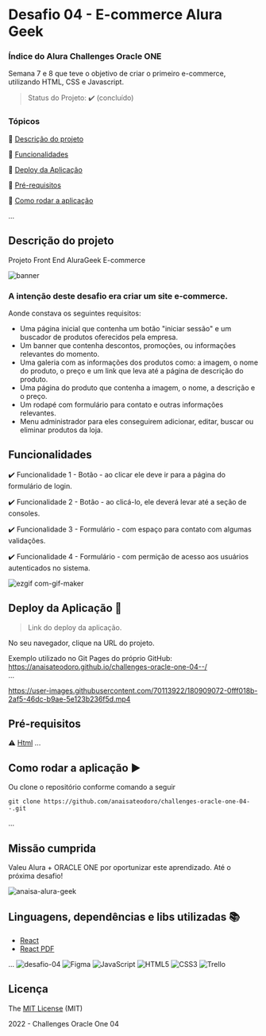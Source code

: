 # Desafio 04 - E-commerce Alura Geek 

### Índice do Alura Challenges Oracle ONE

Semana 7 e 8 que teve o objetivo de criar o primeiro e-commerce, utilizando HTML, CSS e Javascript. 

> Status do Projeto: :heavy_check_mark: (concluído)

### Tópicos 

:small_blue_diamond: [Descrição do projeto](#descrição-do-projeto)

:small_blue_diamond: [Funcionalidades](#funcionalidades)

:small_blue_diamond: [Deploy da Aplicação](#deploy-da-aplicação-dash)

:small_blue_diamond: [Pré-requisitos](#pré-requisitos)

:small_blue_diamond: [Como rodar a aplicação](#como-rodar-a-aplicação-arrow_forward)

... 

## Descrição do projeto 

<p align="justify">
  Projeto Front End AluraGeek E-commerce
</p>

![banner](https://user-images.githubusercontent.com/70113922/180909172-ea62eb82-666e-4854-9515-4a3cd009e046.png)


### A intenção deste desafio era criar um site e-commerce. 

<p>Aonde constava os seguintes requisitos:</p>

- Uma página inicial que contenha um botão "iniciar sessão" e um buscador de produtos oferecidos pela empresa.
- Um banner que contenha descontos, promoções, ou informações relevantes do momento.
- Uma galeria com as informações dos produtos como: a imagem, o nome do produto, o preço e um link que leva até a página de descrição do produto.
- Uma página do produto que contenha a imagem, o nome, a descrição e o preço.
- Um rodapé com formulário para contato e outras informações relevantes.
- Menu administrador para eles conseguirem adicionar, editar, buscar ou eliminar produtos da loja.

## Funcionalidades

:heavy_check_mark: Funcionalidade 1  - Botão - ao clicar ele deve ir para a página do formulário de login.

:heavy_check_mark: Funcionalidade 2  - Botão - ao clicá-lo, ele deverá levar até a seção de consoles.

:heavy_check_mark: Funcionalidade 3  - Formulário - com espaço para contato com algumas validações.

:heavy_check_mark: Funcionalidade 4  - Formulário - com permição de acesso aos usuários autenticados no sistema.

![ezgif com-gif-maker](https://user-images.githubusercontent.com/70113922/180909131-626e1778-4f30-40d6-9464-4fa334410c28.gif)

## Deploy da Aplicação :dash:

> Link do deploy da aplicação.

No seu navegador, clique na URL do projeto. 

Exemplo utilizado no Git Pages do próprio GitHub: https://anaisateodoro.github.io/challenges-oracle-one-04--/  
... 

https://user-images.githubusercontent.com/70113922/180909072-0fff018b-2af5-46dc-b9ae-5e123b236f5d.mp4

## Pré-requisitos
:warning: [Html](https://developer.mozilla.org/pt-BR/docs/Web/HTML)
...
## Como rodar a aplicação :arrow_forward:

Ou clone o repositório conforme comando a seguir 

```
git clone https://github.com/anaisateodoro/challenges-oracle-one-04--.git
```
... 

## Missão cumprida

Valeu Alura + ORACLE ONE por oportunizar este aprendizado. Até o próxima desafio!

![anaisa-alura-geek](https://user-images.githubusercontent.com/70113922/180910281-9b3abdf8-d5b9-4294-b295-d69dd12220a6.png)

## Linguagens, dependências e libs utilizadas :books:

- [React](https://pt-br.reactjs.org/docs/create-a-new-react-app.html)
- [React PDF](https://react-pdf.org/)

...
![desafio-04](https://user-images.githubusercontent.com/70113922/180909229-a3ae72ce-36ec-4627-ac3a-cab3b619f287.png)
![Figma](https://img.shields.io/badge/figma-%23F24E1E.svg?style=for-the-badge&logo=figma&logoColor=white)
![JavaScript](https://img.shields.io/badge/javascript-%23323330.svg?style=for-the-badge&logo=javascript&logoColor=%23F7DF1E)
![HTML5](https://img.shields.io/badge/html5-%23E34F26.svg?style=for-the-badge&logo=html5&logoColor=white)
![CSS3](https://img.shields.io/badge/css3-%231572B6.svg?style=for-the-badge&logo=css3&logoColor=white)
![Trello](https://img.shields.io/badge/Trello-%23026AA7.svg?style=for-the-badge&logo=Trello&logoColor=white)

## Licença 

The [MIT License]() (MIT)

2022 - Challenges Oracle One 04
